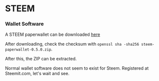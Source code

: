 # STEEM

### Wallet Software

A STEEM paperwallet can be downloaded [here](https://github.com/xeroc/steem-paperwallet/releases/tag/0.5.0)

After downloading, check the checksum with `openssl sha -sha256 steem-paperwallet-0.5.0.zip`.

After this, the ZIP can be extracted.

Normal wallet software does not seem to exist for Steem. Registered at Steemit.com, let's wait and see.

